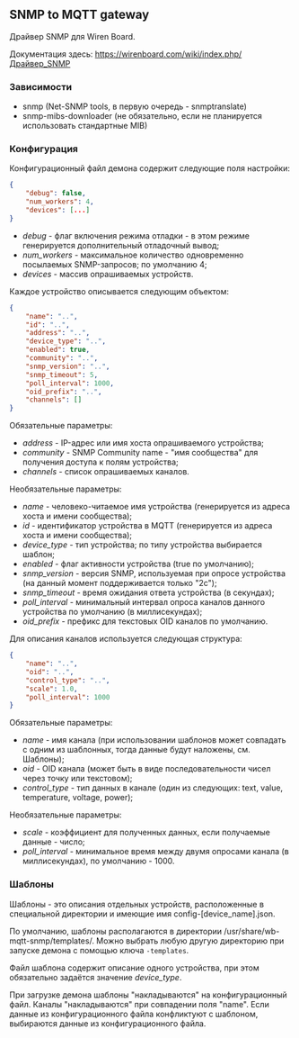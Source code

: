## SNMP to MQTT gateway

Драйвер SNMP для Wiren Board.

Документация здесь: https://wirenboard.com/wiki/index.php/Драйвер_SNMP

### Зависимости

* snmp (Net-SNMP tools, в первую очередь - snmptranslate)
* snmp-mibs-downloader (не обязательно, если не планируется использовать стандартные MIB)

### Конфигурация

Конфигурационный файл демона содержит следующие поля настройки:

```json
{
    "debug": false,
    "num_workers": 4,
    "devices": [...]
}
```

* *debug* - флаг включения режима отладки - в этом режиме генерируется дополнительный отладочный вывод;
* *num_workers* - максимальное количество одновременно посылаемых SNMP-запросов; по умолчанию 4;
* *devices* - массив опрашиваемых устройств.

Каждое устройство описывается следующим объектом:

```json
{
    "name": "..",
    "id": "..",
    "address": "..",
    "device_type": "..",
    "enabled": true,
    "community": "..",
    "snmp_version": "..",
    "snmp_timeout": 5,
    "poll_interval": 1000,
    "oid_prefix": "..",
    "channels": []
}
```

Обязательные параметры:
* *address* - IP-адрес или имя хоста опрашиваемого устройства;
* *community* - SNMP Community name - "имя сообщества" для получения доступа к полям устройства;
* *channels* - список опрашиваемых каналов.

Необязательные параметры:
* *name* - человеко-читаемое имя устройства (генерируется из адреса хоста и имени сообщества);
* *id* - идентификатор устройства в MQTT (генерируется из адреса хоста и имени сообщества);
* *device_type* - тип устройства; по типу устройства выбирается шаблон;
* *enabled* - флаг активности устройства (true по умолчанию);
* *snmp_version* - версия SNMP, используемая при опросе устройства (на данный момент поддерживается только "2c");
* *snmp_timeout* - время ожидания ответа устройства (в секундах);
* *poll_interval* - минимальный интервал опроса каналов данного устройства по умолчанию (в миллисекундах);
* *oid_prefix* - префикс для текстовых OID каналов по умолчанию.

Для описания каналов используется следующая структура:

```json
{
    "name": "..",
    "oid": "..",
    "control_type": "..",
    "scale": 1.0,
    "poll_interval": 1000
}
```

Обязательные параметры:
* *name* - имя канала (при использовании шаблонов может совпадать с одним из шаблонных, тогда данные будут наложены, см. Шаблоны);
* *oid* - OID канала (может быть в виде последовательности чисел через точку или текстовом);
* *control_type* - тип данных в канале (один из следующих: text, value, temperature, voltage, power);

Необязательные параметры:
* *scale* - коэффициент для полученных данных, если получаемые данные - число;
* *poll_interval* - минимальное время между двумя опросами канала (в миллисекундах), по умолчанию - 1000.

### Шаблоны

Шаблоны - это описания отдельных устройств, расположенные в специальной директории и имеющие имя config-[device_name].json.

По умолчанию, шаблоны располагаются в директории /usr/share/wb-mqtt-snmp/templates/. Можно выбрать любую другую директорию при запуске демона с помощью ключа `-templates`.

Файл шаблона содержит описание одного устройства, при этом обязательно задаётся значение *device_type*.

При загрузке демона шаблоны "накладываются" на конфигурационный файл. Каналы "накладываются" при совпадении поля "name".
Если данные из конфигурационного файла конфликтуют с шаблоном, выбираются данные из конфигурационного файла.
